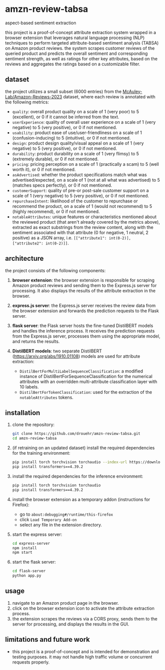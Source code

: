 # amzn-review-tabsa
aspect-based sentiment extraction 

this project is a proof-of-concept attribute extraction system wrapped in a browser extension that leverages natural language processing (NLP) techniques to perform targeted attribute-based sentiment analysis (TABSA) on Amazon product reviews. the system scrapes customer reviews of the queried product and predicts the overall sentiment and corresponding sentiment strength, as well as ratings for other key attributes, based on the reviews and aggregates the ratings based on a customizable filter.

## dataset

the project utilizes a small subset (6000 entries) from the [McAuley-Lab/Amazon-Reviews-2023](https://amazon-reviews-2023.github.io/) dataset, where each review is annotated with the following metrics:

- `quality`: overall product quality on a scale of 1 (very poor) to 5 (excellent), or 0 if it cannot be inferred from the text.
- `userExperience`: quality of overall user experience on a scale of 1 (very negative) to 5 (very positive), or 0 if not mentioned.
- `usability`: product ease of use/user-friendliness on a scale of 1 (confusion-inducing) to 5 (intuitive), or 0 if not mentioned.
- `design`: product design quality/visual appeal on a scale of 1 (very negative) to 5 (very positive), or 0 if not mentioned.
- `durability`: product durability on a scale of 1 (very flimsy) to 5 (extremely durable), or 0 if not mentioned.
- `pricing`: pricing perception on a scale of 1 (practically a scam) to 5 (well worth it), or 0 if not mentioned.
- `asAdvertised`: whether the product specifications match what was advertised/expected, on a scale of 1 (not at all what was advertised) to 5 (matches specs perfectly), or 0 if not mentioned.
- `customerSupport`: quality of pre-or post-sale customer support on a scale of 1 (very negative) to 5 (very positive), or 0 if not mentioned.
- `repurchaseIntent`: likelihood of the customer to repurchase or recommend the product, on a scale of 1 (would not recommend) to 5 (highly recommend), or 0 if not mentioned.
- `notableAttributes`: unique features or characteristics mentioned about the reviewed product (that aren't already covered by the metrics above), extracted as exact substrings from the review content, along with the sentiment associated with that attribute (0 for negative, 1 neutral, 2 positive) as a JSON array, i.e. `[["attribute1": int(0-2)], ["attribute2": int(0-2)]]`.

## architecture

the project consists of the following components:

1. **browser extension**: the browser extension is responsible for scraping Amazon product reviews and sending them to the Express.js server for processing. It also displays the results of the attribute extraction in the browser.

2. **express.js server**: the Express.js server receives the review data from the browser extension and forwards the prediction requests to the Flask server.

3. **flask server**: the Flask server hosts the fine-tuned DistilBERT models and handles the inference process. It receives the prediction requests from the Express.js server, processes them using the appropriate model, and returns the results.

4. **DistilBERT models**: two separate DistilBERT (https://arxiv.org/abs/1910.01108) models are used for attribute extraction:
   - `DistilBertForMultiLabelSequenceClassification`: a modified instance of DistilBertForSequenceClassification for the numerical attributes with an overridden multi-attribute classification layer with 10 labels.
   - `DistilBertForTokenClassification`: used for the extraction of the `notableAttributes` tokens.

## installation

1. clone the repository:

   ```bash
   git clone https://github.com/drouehr/amzn-review-tabsa.git
   cd amzn-review-tabsa
   ```

2. (if retraining on an updated dataset) install the required dependencies for the training environment:

   ```bash
   pip install torch torchvision torchaudio --index-url https://download.pytorch.org/whl/cu121
   pip install transformers==4.39.2
   ```

3. install the required dependencies for the inference environment:

   ```bash
   pip install torch torchvision torchaudio
   pip install transformers==4.39.2
   ```

4. install the browser extension as a temporary addon (instructions for Firefox):
   - go to `about:debugging#/runtime/this-firefox`
   - click `Load Temporary Add-on`
   - select any file in the extension directory.

5. start the express server:

   ```bash
   cd express-server
   npm install
   npm start
   ```

6. start the flask server:

   ```bash
   cd flask-server
   python app.py
   ```

## usage

1. navigate to an Amazon product page in the browser.
2. click on the browser extension icon to activate the attribute extraction process.
3. the extension scrapes the reviews via a CORS proxy, sends them to the server for processing, and displays the results in the GUI.

## limitations and future work

- this project is a proof-of-concept and is intended for demonstration and testing purposes. it may not handle high traffic volume or concurrent requests properly.